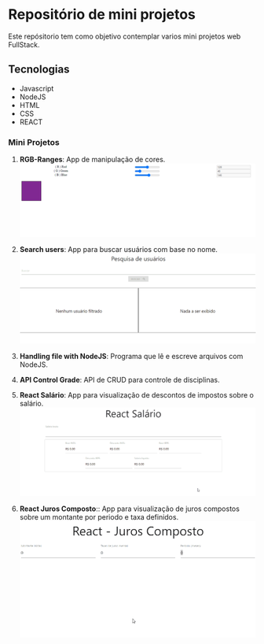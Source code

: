 # Repositório de mini projetos

Este repósitorio tem como objetivo contemplar varios mini projetos web FullStack.

## Tecnologias

* Javascript
* NodeJS
* HTML
* CSS
* REACT

### Mini Projetos

1. **RGB-Ranges**: App de manipulação de cores.
![alt text](https://github.com/Ivairpuerari/estudos-react-nodejs/blob/master/rgb-ranges/colors_example.gif)

2. **Search users**: App para buscar usuários com base no nome.
![alt text](https://github.com/Ivairpuerari/estudos-react-nodejs/blob/master/search-users/search_example.gif) 

3. **Handling file with NodeJS**: Programa que lê e escreve arquivos com NodeJS.


4. **API Control Grade**: API de CRUD para controle de disciplinas.

5. **React Salário**: App para visualização de descontos de impostos sobre o salário.
![alt text](https://github.com/Ivairpuerari/estudos-react-nodejs/blob/master/react-salario/salary_example.gif)


6. **React Juros Composto**:: App para visualização de juros compostos sobre um montante por periodo e taxa definidos.
![alt text](https://github.com/Ivairpuerari/estudos-react-nodejs/blob/master/react-juros-composto/juros.gif)

